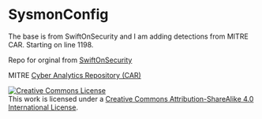# SysmonConfig
The base is from SwiftOnSecurity and I am adding detections from MITRE CAR.  Starting on line 1198.

Repo for orginal from <a href="https://github.com/SwiftOnSecurity/sysmon-config">SwiftOnSecurity</a>

MITRE <a href="https://car.mitre.org/analytics/by_technique"> Cyber Analytics Repository (CAR)</a>

<a rel="license" href="http://creativecommons.org/licenses/by-sa/4.0/"><img alt="Creative Commons License" style="border-width:0" src="https://i.creativecommons.org/l/by-sa/4.0/88x31.png" /></a><br />This work is licensed under a <a rel="license" href="http://creativecommons.org/licenses/by-sa/4.0/">Creative Commons Attribution-ShareAlike 4.0 International License</a>.
